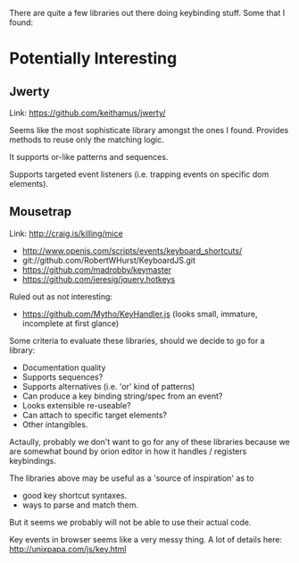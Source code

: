 There are quite a few libraries out there doing keybinding stuff. Some that I found:

Potentially Interesting
=======================

Jwerty
------

Link: https://github.com/keithamus/jwerty/

Seems like the most sophisticate library amongst the ones I found. Provides methods to reuse only the
matching logic. 

It supports or-like patterns and sequences.

Supports targeted event listeners (i.e. trapping events on specific dom elements).

Mousetrap 
----------

Link: http://craig.is/killing/mice

 

 - http://www.openjs.com/scripts/events/keyboard_shortcuts/
 - git://github.com/RobertWHurst/KeyboardJS.git
 - https://github.com/madrobby/keymaster
 - https://github.com/jeresig/jquery.hotkeys
 
Ruled out as not interesting:
 - https://github.com/Mytho/KeyHandler.js (looks small, immature, incomplete at first glance)

Some criteria to evaluate these libraries, should we decide to go for a library:
 - Documentation quality
 - Supports sequences?
 - Supports alternatives (i.e. 'or' kind of patterns)
 - Can produce a key binding string/spec from an event?
 - Looks extensible re-useable?
 - Can attach to specific target elements?
 - Other intangibles.

Actaully, probably we don't want to go for any of these libraries because we are somewhat
bound by orion editor in how it handles / registers keybindings.

The libraries above may be useful as a 'source of inspiration' as to
  - good key shortcut syntaxes.
  - ways to parse and match them.
  
But it seems we probably will not be able to use their actual code.

Key events in browser seems like a very messy thing. A lot of details here:
http://unixpapa.com/js/key.html